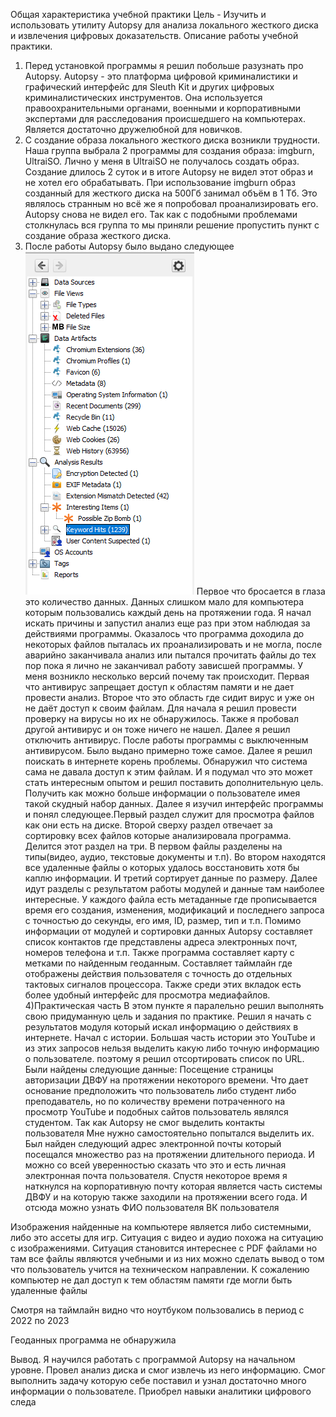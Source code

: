 Общая характеристика учебной практики 
Цель - Изучить и использовать утилиту Autopsy для анализа
локального жесткого диска и извлечения цифровых доказательств.
Описание работы учебной практики.
1) Перед установкой программы я решил побольше разузнать про Autopsy.
Autopsy - это платформа цифровой криминалистики и графический интерфейс для Sleuth Kit и других цифровых криминалистических инструментов. Она используется правоохранительными органами, военными и корпоративными экспертами для расследования происшедшего на компьютерах. Является достаточно дружелюбной для новичков. 
2) С создание образа локального жесткого диска возникли трудности. Наша группа выбрала 2 программы для создания образа: imgburn, UltraiSO. Лично у меня в UltraiSO не получалось создать образ. Создание длилось 2 суток и в итоге Autopsy не видел этот образ и не хотел его обрабатывать. При использование imgburn образ созданный для жесткого диска на 500Гб занимал объём в 1 Тб. Это являлось странным но всё же я попробовал проанализировать его. Autopsy снова не видел его. Так как с подобными проблемами столкнулась вся группа то мы приняли решение пропустить пункт с создание образа жесткого диска.
3) После работы Autopsy было выдано следующее
   ![1](https://github.com/Jooskyneighbor/VesPrak/blob/main/1.png)
Первое что бросается в глаза это количество данных. Данных слишком мало для компьютера которым пользовались каждый день на протяжении года. Я начал искать причины и запустил анализ еще раз при этом наблюдая за действиями программы. Оказалось что программа доходила до некоторых файлов пыталась их проанализировать и не могла, после аварийно заканчивала анализ или пытался прочитать файлы до тех пор пока я лично не заканчивал работу зависшей программы. У меня возникло несколько версий почему так происходит. Первая что антивирус запрещает доступ к областям памяти и не дает провести анализ. Второе что это область где сидит вирус и уже он не даёт доступ к своим файлам. Для начала я решил провести проверку на вирусы но их не обнаружилось. Также я пробовал другой антивирус и он тоже ничего не нашел. Далее я решил отключить антивирус. После работы программы с выключенным антивирусом. Было выдано примерно тоже самое. Далее я решил поискать в интернете корень проблемы. Обнаружил что система сама не давала доступ к этим файлам. И я подумал что это может стать интересным опытом и решил поставить дополнительную цель. Получить как можно больше информации о пользователе имея такой скудный набор данных. 
Далее я изучил интерфейс программы и понял следующее.Первый раздел служит для просмотра файлов как они есть на диске.  Второй сверху раздел отвечает за сортировку всех файлов которые анализировала программа. Делится этот раздел на три. В первом файлы разделены на типы(видео, аудио, текстовые документы и т.п). Во втором находятся все удаленные файлы о которых удалось восстановить хотя бы каплю информации. И третий сортирует данные по размеру. Далее идут разделы с результатом работы модулей и данные там наиболее интересные. У каждого файла есть метаданные где прописывается время его создания, изменения, модификаций и последнего запроса с точностью до секунды, его имя, ID, размер, тип и т.п. 
Помимо информации от модулей и сортировки данных Autopsy составляет список контактов где представлены адреса электронных почт, номеров телефона и т.п. Также программа составляет карту с метками по найденным геоданным. Составляет таймлайн где отображены действия пользователя с точность до отдельных тактовых сигналов процессора. Также среди этих вкладок есть более удобный интерфейс для просмотра медиафайлов.
4)Практическая часть
 В этом пункте я паралельно решил выполнять свою придуманную цель и задания по практике. Решил я начать с результатов модуля который искал информацию о действиях в интернете. Начал с истории. Большая часть истории это YouTube и из этих запросов нельзя выделить какую либо точную информацию о пользователе. поэтому я решил отсортировать список по URL. 
Были найдены следующие данные:
Посещение страницы авторизации ДВФУ на протяжении некоторого времени. Что дает основание предположить что пользователь либо студент либо преподаватель, но по количеству времени потраченного на просмотр YouTube и подобных сайтов пользователь являлся студентом. 
Так как Autopsy не смог выделить контакты пользователя
Мне нужно самостоятельно попытался выделить их.
Был найден следующий адрес электронной почты который посещался множество раз на протяжении длительного периода.
И можно со всей уверенностью сказать что это и есть личная электронная почта пользователя.
Спустя некоторое время я наткнулся на корпоративную почту которая является часть системы ДВФУ и на которую также заходили на протяжении всего года.
И отсюда можно узнать ФИО пользователя 
ВК пользователя

Изображения найденные на компьютере является либо системными, либо это ассеты для игр. Ситуация с видео и аудио похожа на ситуацию с изображениями.
Ситуация становится интереснее с PDF файлами но там все файлы являются учебными и из них можно сделать вывод о том что пользователь учится на техническом направлении.
К сожалению компьютер не дал доступ к тем областям памяти где могли быть удаленные файлы 





Смотря на таймлайн видно что ноутбуком пользовались в период с 2022 по 2023


Геоданных программа не обнаружила 


Вывод. 
Я научился работать с программой Autopsy на начальном уровне. Провел анализ диска и смог извлечь из него информацию. Смог выполнить задачу которую себе поставил и узнал достаточно много информации о пользователе. Приобрел навыки аналитики цифрового следа

